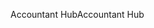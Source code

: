 <span data-ttu-id="aad98-101">Accountant Hub</span><span class="sxs-lookup"><span data-stu-id="aad98-101">Accountant Hub</span></span>
